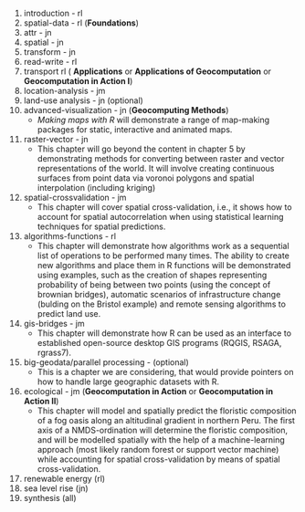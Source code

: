 1. introduction - rl 
1. spatial-data - rl (**Foundations**)
1. attr - jn
1. spatial - jn
1. transform - jn
1. read-write - rl
1. transport rl ( **Applications** or **Applications of Geocomputation** or **Geocomputation in Action I**)
1. location-analysis - jm
1. land-use analysis - jn (optional)
1. advanced-visualization - jn (**Geocomputing Methods**)
    - *Making maps with R* will demonstrate a range of map-making packages for static, interactive and animated maps.
1. raster-vector - jn
    - This chapter will go beyond the content in chapter 5 by demonstrating methods for converting between raster and vector representations of the world. It will involve creating continuous surfaces from point data via voronoi polygons and spatial interpolation (including kriging)
1. spatial-crossvalidation - jm
    - This chapter will cover spatial cross-validation, i.e., it shows how to account for spatial autocorrelation when using statistical learning techniques for spatial predictions.
1. algorithms-functions - rl
    - This chapter will demonstrate how algorithms work as a sequential list of operations to be performed many times. The ability to create new algorithms and place them in R functions will be demonstrated using examples, such as the creation of shapes representing probability of being between two points (using the concept of brownian bridges), automatic scenarios of infrastructure change (bulding on the Bristol example) and remote sensing algorithms to predict land use.
1. gis-bridges - jm
    - This chapter will demonstrate how R can be used as an interface to established open-source desktop GIS programs (RQGIS, RSAGA, rgrass7).
1. big-geodata/parallel processing - (optional)
    - This is a chapter we are considering, that would provide pointers on how to handle large geographic datasets with R.
1. ecological - jm (**Geocomputation in Action** or **Geocomputation in Action II**)
    - This chapter will model and spatially predict the floristic composition of a fog oasis along an altitudinal gradient in northern Peru. The first axis of a NMDS-ordination will determine the floristic composition, and will be modelled spatially with the help of a machine-learning approach (most likely random forest or support vector machine) while accounting for spatial cross-validation by means of spatial cross-validation.
1. renewable energy (rl)
1. sea level rise (jn)
1. synthesis (all)
